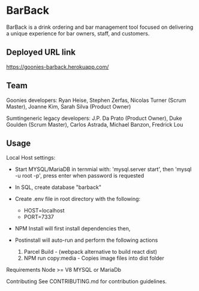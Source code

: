 # BarBack #
BarBack is a drink ordering and bar management tool focused on delivering a unique experience for bar owners, staff, and customers.

## Deployed URL link ##
https://goonies-barback.herokuapp.com/

## Team ##
Goonies developers: Ryan Heise, Stephen Zerfas, Nicolas Turner (Scrum Master), Joanne Kim, Sarah Silva (Product Owner)

Sumtingeneric legacy developers: J.P. Da Prato (Product Owner), Duke Goulden (Scrum Master), Carlos Astrada, Michael Banzon, Fredrick Lou

## Usage ##

Local Host settings:
- Start MYSQL/MariaDB in ternmial with: 'mysql.server start', then 'mysql -u root -p', press enter when password is requested
- In SQL, create database "barback"
- Create .env file in root directory with the following:
  - HOST=localhost
  - PORT=7337

- NPM Install will first install dependencies then,
- Postinstall will auto-run and perform the following actions
  1. Parcel Build - (webpack alternative to build react dist)
  2. NPM run copy:media - Copies image files into dist folder

Requirements
Node >= V8
MYSQL or MariaDb

Contributing
See CONTRIBUTING.md for contribution guidelines.
